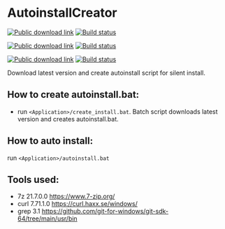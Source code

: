 # AutoinstallCreator
[![Public download link](https://img.shields.io/badge/windows-master-gray?labelColor=blue)](https://drive.google.com/drive/folders/1MvqnTlNni0caAexdIKmB9hiAb593Z_88)
[![Build status](https://ci.appveyor.com/api/projects/status/3ox1tqup81x07e0q/branch/master?svg=true)](https://ci.appveyor.com/project/hemnstill/autoinstallcreator/branch/master)

[![Public download link](https://img.shields.io/badge/mingw64-master-gray?labelColor=darkviolet)](https://drive.google.com/drive/folders/1wchCOCZ4yThu2r2ro4-D8nti91zDeQmW)
[![Build status](https://ci.appveyor.com/api/projects/status/xmlata16730rd62w/branch/master?svg=true)](https://ci.appveyor.com/project/hemnstill/autoinstallcreator-mingw64/branch/master)

[![Public download link](https://img.shields.io/badge/-ubuntu-dd4814)](https://ubuntu.com/)
[![Build status](https://ci.appveyor.com/api/projects/status/bxpp6p5d55ei504c/branch/master?svg=true)](https://ci.appveyor.com/project/hemnstill/autoinstallcreator-ubuntu/branch/master)

Download latest version and create autoinstall script for silent install.

## How to create autoinstall.bat:
* run `<Application>/create_install.bat`. Batch script downloads latest version and creates autoinstall.bat.

## How to auto install:
run `<Application>/autoinstall.bat`

## Tools used:
* 7z 21.7.0.0 https://www.7-zip.org/
* curl 7.71.1.0 https://curl.haxx.se/windows/
* grep 3.1 https://github.com/git-for-windows/git-sdk-64/tree/main/usr/bin
